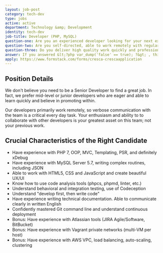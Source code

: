 ```yaml
---
layout: job-post
category: tech-dev
type: jobs
active: active
department: Technology &amp; Development
identity: tech-dev
job-title: Developer (PHP, MySQL)
question-one: Are you an experienced developer looking for your next exciting opportunity?
question-two: Are you self-directed, able to work remotely with regular online collaboration?
question-three: Do you deliver high quality work quickly and professionally?
answer: If you answered &lt;?php var_dump('false' == true); ?&gt; , this may be the right position for you!
apply: https://www.formstack.com/forms/cresca-crescaapplication
---
```


## Position Details
We don't believe you need to be a Senior Developer to find a great job. In fact, we prefer mid-level or junior developers who are eager and able to learn quickly and believe in promoting within.

Our developers primarily work remotely, so verbose communication with the team is a critical every day task. Your enthusiasm and ability to to collaborate with other developers is your greatest asset on this team; not your previous work.

## Crucial Characteristics of the Right Candidate
- Have experience with PHP 7, OOP, MVC, Templating, PSR, and definitely xDebug
- Have experience with MySQL Server 5.7, writing complex routines, including JSON
- Able to work with HTML5, CSS and JavaScript and create beautiful UX/UI
- Know how to use code analysis tools (phpcs, phpmd, linter, etc.)
- Understand behavioral and integration testing, use of Codeception
- Understand "develop first, then write code"
- Have experience writing technical documentation. Able to communicate clearly in written English
- Confidently mastered Git command line and understand continuous deployment
- Bonus: Have experience with Atlassian tools (JIRA Agile/Software, BitBucket)
- Bonus: Have experience with Vagrant private networks (multi-VM per host)
- Bonus: Have experience with AWS VPC, load balancing, auto-scaling, clustering

